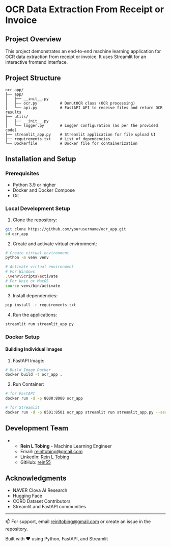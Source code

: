 # OCR Data Extraction From Receipt or Invoice

## Project Overview

This project demonstrates an end-to-end machine learning application for OCR data extraction from receipt or invoice. It uses Streamlit for an interactive frontend interface.

## Project Structure
```plaintext
ocr_app/
├── app/
│   ├── __init__.py
│   ├── ocr.py          # DonutOCR class (OCR processing)
│   └── api.py          # FastAPI API to receive files and return OCR results
├── utils/
│   ├── __init__.py
│   └── logger.py       # Logger configuration (as per the provided code)
├── streamlit_app.py    # Streamlit application for file upload UI
├── requirements.txt    # List of dependencies
└── Dockerfile          # Docker file for containerization
```

## Installation and Setup

### Prerequisites
- Python 3.9 or higher
- Docker and Docker Compose
- Git

### Local Development Setup

1. Clone the repository:
```bash
git clone https://github.com/yourusername/ocr_app.git
cd ocr_app
```

2. Create and activate virtual environment:
```bash
# Create virtual environment
python -m venv venv

# Activate virtual environment
# For Windows
.\venv\Scripts\activate
# For Unix or MacOS
source venv/bin/activate
```

3. Install dependencies:
```bash
pip install -r requirements.txt
```

4. Run the applications:
```bash
streamlit run streamlit_app.py
```

### Docker Setup

#### Building Individual Images

1. FastAPI Image:
```bash
# Build Image Docker
docker build -t ocr_app .

```

2. Run Container:
```bash
# for FastAPI
docker run -d -p 8000:8000 ocr_app
```

```bash
# for Streamlit
docker run -d -p 8501:8501 ocr_app streamlit run streamlit_app.py --server.port 8501 --server.address 0.0.0.0
```

## Development Team
- - **Rein L Tobing** - Machine Learning Engineer
  - Email: reinltobing@gmail.com
  - LinkedIn: [Rein L Tobing](https://www.linkedin.com/in/rein-l-tobing/)
  - GitHub: [rein55](https://github.com/rein55)

## Acknowledgments
- NAVER Clova AI Research
- Hugging Face
- CORD Dataset Contributors
- Streamlit and FastAPI communities

---
📫 For support, email reinltobing@gmail.com or create an issue in the repository.

Built with ❤️ using Python, FastAPI, and Streamlit